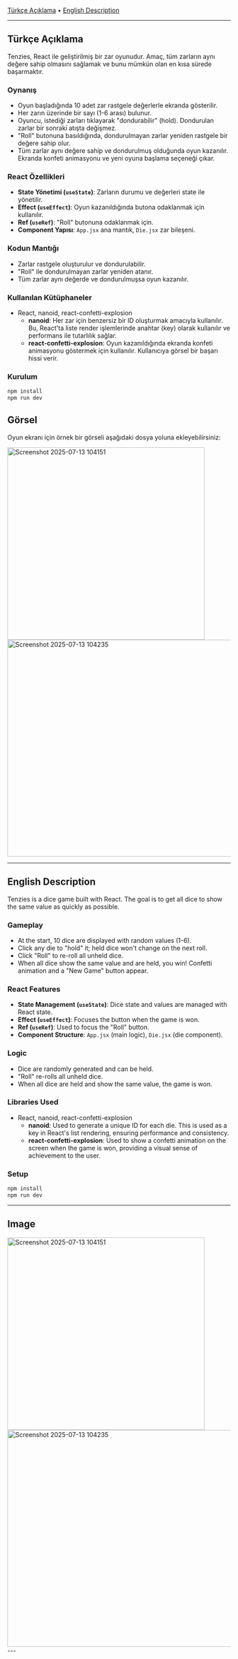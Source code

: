 [Türkçe Açıklama](#tr) • [English Description](#en)

---

## <a name="tr"></a>Türkçe Açıklama

Tenzies, React ile geliştirilmiş bir zar oyunudur. Amaç, tüm zarların aynı değere sahip olmasını sağlamak ve bunu mümkün olan en kısa sürede başarmaktır.

### Oynanış
- Oyun başladığında 10 adet zar rastgele değerlerle ekranda gösterilir.
- Her zarın üzerinde bir sayı (1-6 arası) bulunur.
- Oyuncu, istediği zarları tıklayarak "dondurabilir" (hold). Dondurulan zarlar bir sonraki atışta değişmez.
- "Roll" butonuna basıldığında, dondurulmayan zarlar yeniden rastgele bir değere sahip olur.
- Tüm zarlar aynı değere sahip ve dondurulmuş olduğunda oyun kazanılır. Ekranda konfeti animasyonu ve yeni oyuna başlama seçeneği çıkar.

### React Özellikleri
- **State Yönetimi (`useState`)**: Zarların durumu ve değerleri state ile yönetilir.
- **Effect (`useEffect`)**: Oyun kazanıldığında butona odaklanmak için kullanılır.
- **Ref (`useRef`)**: "Roll" butonuna odaklanmak için.
- **Component Yapısı**: `App.jsx` ana mantık, `Die.jsx` zar bileşeni.

### Kodun Mantığı
- Zarlar rastgele oluşturulur ve dondurulabilir.
- "Roll" ile dondurulmayan zarlar yeniden atanır.
- Tüm zarlar aynı değerde ve dondurulmuşsa oyun kazanılır.

### Kullanılan Kütüphaneler
- React, nanoid, react-confetti-explosion
  - **nanoid**: Her zar için benzersiz bir ID oluşturmak amacıyla kullanılır. Bu, React'ta liste render işlemlerinde anahtar (key) olarak kullanılır ve performans ile tutarlılık sağlar.
  - **react-confetti-explosion**: Oyun kazanıldığında ekranda konfeti animasyonu göstermek için kullanılır. Kullanıcıya görsel bir başarı hissi verir.

### Kurulum
```bash
npm install
npm run dev
```
## Görsel
Oyun ekranı için örnek bir görseli aşağıdaki dosya yoluna ekleyebilirsiniz:

<img width="445" height="433" alt="Screenshot 2025-07-13 104151" src="https://github.com/user-attachments/assets/0c8adb06-43d0-4e71-ac73-1540be0615f8" />
<img width="508" height="488" alt="Screenshot 2025-07-13 104235" src="https://github.com/user-attachments/assets/50141a13-ca2d-4a96-a326-38df553f26aa" />

---

## <a name="en"></a>English Description

Tenzies is a dice game built with React. The goal is to get all dice to show the same value as quickly as possible.

### Gameplay
- At the start, 10 dice are displayed with random values (1-6).
- Click any die to "hold" it; held dice won't change on the next roll.
- Click "Roll" to re-roll all unheld dice.
- When all dice show the same value and are held, you win! Confetti animation and a "New Game" button appear.

### React Features
- **State Management (`useState`)**: Dice state and values are managed with React state.
- **Effect (`useEffect`)**: Focuses the button when the game is won.
- **Ref (`useRef`)**: Used to focus the "Roll" button.
- **Component Structure**: `App.jsx` (main logic), `Die.jsx` (die component).

### Logic
- Dice are randomly generated and can be held.
- "Roll" re-rolls all unheld dice.
- When all dice are held and show the same value, the game is won.

### Libraries Used
- React, nanoid, react-confetti-explosion
  - **nanoid**: Used to generate a unique ID for each die. This is used as a key in React's list rendering, ensuring performance and consistency.
  - **react-confetti-explosion**: Used to show a confetti animation on the screen when the game is won, providing a visual sense of achievement to the user.

### Setup
```bash
npm install
npm run dev
```

---

## Image

<img width="445" height="433" alt="Screenshot 2025-07-13 104151" src="https://github.com/user-attachments/assets/0c8adb06-43d0-4e71-ac73-1540be0615f8" />
<img width="508" height="488" alt="Screenshot 2025-07-13 104235" src="https://github.com/user-attachments/assets/50141a13-ca2d-4a96-a326-38df553f26aa" />
---
